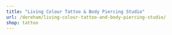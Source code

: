 ```yaml
---
title: "Living Colour Tattoo & Body Piercing Studio"
url: /dereham/living-colour-tattoo-and-body-piercing-studio/
shop: tattoo
---
```

